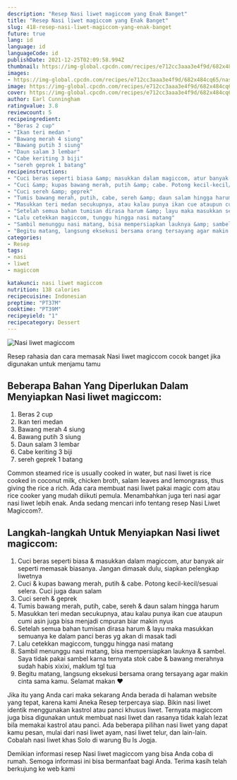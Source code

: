 ```yaml
---
description: "Resep Nasi liwet magiccom yang Enak Banget"
title: "Resep Nasi liwet magiccom yang Enak Banget"
slug: 418-resep-nasi-liwet-magiccom-yang-enak-banget
future: true
lang: id
language: id
languageCode: id
publishDate: 2021-12-25T02:09:58.994Z 
thumbnail: https://img-global.cpcdn.com/recipes/e712cc3aaa3e4f9d/682x484cq65/nasi-liwet-magiccom-foto-resep-utama.png
images:
- https://img-global.cpcdn.com/recipes/e712cc3aaa3e4f9d/682x484cq65/nasi-liwet-magiccom-foto-resep-utama.png
image: https://img-global.cpcdn.com/recipes/e712cc3aaa3e4f9d/682x484cq65/nasi-liwet-magiccom-foto-resep-utama.png
cover: https://img-global.cpcdn.com/recipes/e712cc3aaa3e4f9d/682x484cq65/nasi-liwet-magiccom-foto-resep-utama.png
author: Earl Cunningham
ratingvalue: 3.8
reviewcount: 5
recipeingredient:
- "Beras 2 cup"
- "Ikan teri medan "
- "Bawang merah 4 siung"
- "Bawang putih 3 siung"
- "Daun salam 3 lembar"
- "Cabe keriting 3 biji"
- "sereh geprek 1 batang"
recipeinstructions:
- "Cuci beras seperti biasa &amp; masukkan dalam magiccom, atur banyak air seperti memasak biasanya. Jangan dimasak dulu, siapkan pelengkap liwetnya"
- "Cuci &amp; kupas bawang merah, putih &amp; cabe. Potong kecil-kecil/sesuai selera. Cuci juga daun salam"
- "Cuci sereh &amp; geprek"
- "Tumis bawang merah, putih, cabe, sereh &amp; daun salam hingga harum"
- "Masukkan teri medan secukupnya, atau kalau punya ikan cue ataupun cumi asin juga bisa menjadi cmpuran biar makin nyus"
- "Setelah semua bahan tumisan dirasa harum &amp; layu maka masukkan semuanya ke dalam panci beras yg akan di masak tadi"
- "Lalu cetekkan magiccom, tunggu hingga nasi matang"
- "Sambil menunggu nasi matang, bisa mempersiapkan lauknya &amp; sambel. Saya tidak pakai sambel karna ternyata stok cabe &amp; bawang merahnya sudah habis xixixi, maklum tgl tua"
- "Begitu matang, langsung eksekusi bersama orang tersayang agar makin cinta sama kamu. Selamat makan ❤"
categories:
- Resep
tags:
- nasi
- liwet
- magiccom

katakunci: nasi liwet magiccom 
nutrition: 138 calories
recipecuisine: Indonesian
preptime: "PT37M"
cooktime: "PT39M"
recipeyield: "1"
recipecategory: Dessert
---
```



![Nasi liwet magiccom](https://img-global.cpcdn.com/recipes/e712cc3aaa3e4f9d/682x484cq65/nasi-liwet-magiccom-foto-resep-utama.png)

Resep rahasia dan cara memasak  Nasi liwet magiccom cocok banget jika digunakan untuk menjamu tamu

<!--inarticleads1-->

## Beberapa Bahan Yang Diperlukan Dalam Menyiapkan Nasi liwet magiccom:

1. Beras 2 cup
1. Ikan teri medan 
1. Bawang merah 4 siung
1. Bawang putih 3 siung
1. Daun salam 3 lembar
1. Cabe keriting 3 biji
1. sereh geprek 1 batang

Common steamed rice is usually cooked in water, but nasi liwet is rice cooked in coconut milk, chicken broth, salam leaves and lemongrass, thus giving the rice a rich. Ada cara membuat nasi liwet pakai magic com atau rice cooker yang mudah diikuti pemula. Menambahkan juga teri nasi agar nasi liwet lebih enak. Anda sedang mencari info tentang resep Nasi Liwet Magiccom?. 

<!--inarticleads2-->

## Langkah-langkah Untuk Menyiapkan Nasi liwet magiccom:

1. Cuci beras seperti biasa &amp; masukkan dalam magiccom, atur banyak air seperti memasak biasanya. Jangan dimasak dulu, siapkan pelengkap liwetnya
1. Cuci &amp; kupas bawang merah, putih &amp; cabe. Potong kecil-kecil/sesuai selera. Cuci juga daun salam
1. Cuci sereh &amp; geprek
1. Tumis bawang merah, putih, cabe, sereh &amp; daun salam hingga harum
1. Masukkan teri medan secukupnya, atau kalau punya ikan cue ataupun cumi asin juga bisa menjadi cmpuran biar makin nyus
1. Setelah semua bahan tumisan dirasa harum &amp; layu maka masukkan semuanya ke dalam panci beras yg akan di masak tadi
1. Lalu cetekkan magiccom, tunggu hingga nasi matang
1. Sambil menunggu nasi matang, bisa mempersiapkan lauknya &amp; sambel. Saya tidak pakai sambel karna ternyata stok cabe &amp; bawang merahnya sudah habis xixixi, maklum tgl tua
1. Begitu matang, langsung eksekusi bersama orang tersayang agar makin cinta sama kamu. Selamat makan ❤


Jika itu yang Anda cari maka sekarang Anda berada di halaman website yang tepat, karena kami Aneka Resep terpercaya siap. Bikin nasi liwet identik menggunakan kastrol atau panci khusus liwet. Ternyata magiccom juga bisa digunakan untuk membuat nasi liwet dan rasanya tidak kalah lezat bila memakai kastrol atau panci. Ada beberapa pilihan nasi liwet yang dapat kamu pesan, mulai dari nasi liwet ayam, nasi liwet telur, dan lain-lain. Cobalah nasi liwet khas Solo di warung Bu Is Jogja. 

Demikian informasi  resep Nasi liwet magiccom   yang bisa Anda coba di rumah. Semoga informasi ini bisa bermanfaat bagi Anda. Terima kasih telah berkujung ke web kami
